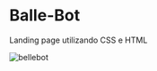 # Balle-Bot

Landing page utilizando CSS e HTML

![bellebot](https://user-images.githubusercontent.com/43585708/175658197-bc68f186-9507-4917-a9a9-98cd8b2c85b2.png)
